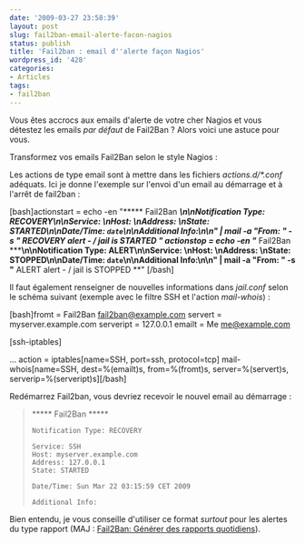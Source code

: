 ```yaml
---
date: '2009-03-27 23:58:39'
layout: post
slug: fail2ban-email-alerte-facon-nagios
status: publish
title: 'Fail2ban : email d''alerte façon Nagios'
wordpress_id: '428'
categories:
- Articles
tags:
- fail2ban
---
```


Vous êtes accrocs aux emails d'alerte de votre cher Nagios et vous détestez les emails _par défaut_ de Fail2Ban ? Alors voici une astuce pour vous.




Transformez vos emails Fail2Ban selon le style Nagios :








Les actions de type email sont à mettre dans les fichiers _actions.d/*.conf_ adéquats. Ici je donne l'exemple sur l'envoi d'un email au démarrage et à l'arrêt de fail2ban :





[bash]actionstart = echo -en "***** Fail2Ban *****\n\nNotification Type: RECOVERY\n\nService: <name>\nHost: <server>\nAddress: <serverip>\nState: STARTED\n\nDate/Time: `date`\n\nAdditional Info:\n\n" | mail -a "From: <from>" -s "** RECOVERY alert - <server>/<name> jail is STARTED **" <dest>
actionstop = echo -en "***** Fail2Ban *****\n\nNotification Type: ALERT\n\nService: <name>\nHost: <server>\nAddress: <serverip>\nState: STOPPED\n\nDate/Time: `date`\n\nAdditional Info:\n\n" | mail -a "From: <from>" -s "** ALERT alert - <server>/<name> jail is STOPPED **" <dest>[/bash]





Il faut également renseigner de nouvelles informations dans _jail.conf_ selon le schéma suivant (exemple avec le filtre SSH et l'action _mail-whois_) :





[bash]fromt   = Fail2Ban <fail2ban@example.com>
servert = myserver.example.com
serveript = 127.0.0.1
emailt  = Me <me@example.com>

[ssh-iptables]

...
action   = iptables[name=SSH, port=ssh, protocol=tcp]
           mail-whois[name=SSH, dest=%(emailt)s, from=%(fromt)s, server=%(servert)s, serverip=%(serveript)s][/bash]





Redémarrez Fail2ban, vous devriez recevoir le nouvel email au démarrage :









> ***** Fail2Ban *****
>     
>     Notification Type: RECOVERY
>     
>     Service: SSH
>     Host: myserver.example.com
>     Address: 127.0.0.1
>     State: STARTED
>     
>     Date/Time: Sun Mar 22 03:15:59 CET 2009
>     
>     Additional Info:









Bien entendu, je vous conseille d'utiliser ce format _surtout_ pour les alertes du type rapport (MAJ : [Fail2Ban: Générer des rapports quotidiens](http://blog.kdecherf.com/2009/04/25/fail2ban-creer-un-rapport-quotidien/)).



